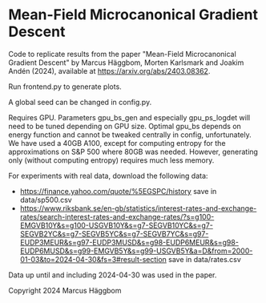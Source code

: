 # Mean-Field Microcanonical Gradient Descent

Code to replicate results from the paper "Mean-Field Microcanonical Gradient Descent" by Marcus Häggbom, Morten 
Karlsmark and Joakim Andén (2024), available at https://arxiv.org/abs/2403.08362.

Run frontend.py to generate plots.

A global seed can be changed in config.py. 

Requires GPU.
Parameters gpu_bs_gen and especially gpu_ps_logdet will need to be tuned depending on GPU size.
Optimal gpu_bs depends on energy function and cannot be tweaked centrally in config, unfortunately.
We have used a 40GB A100, except for computing entropy for the approximations on S&P 500 where 80GB was needed.
However, generating only (without computing entropy) requires much less memory.

For experiments with real data, download the following data:
* https://finance.yahoo.com/quote/%5EGSPC/history save in data/sp500.csv
* https://www.riksbank.se/en-gb/statistics/interest-rates-and-exchange-rates/search-interest-rates-and-exchange-rates/?s=g100-EMGVB10Y&s=g100-USGVB10Y&s=g7-SEGVB10YC&s=g7-SEGVB2YC&s=g7-SEGVB5YC&s=g7-SEGVB7YC&s=g97-EUDP3MEUR&s=g97-EUDP3MUSD&s=g98-EUDP6MEUR&s=g98-EUDP6MUSD&s=g99-EMGVB5Y&s=g99-USGVB5Y&a=D&from=2000-01-03&to=2024-04-30&fs=3#result-section save in data/rates.csv

Data up until and including 2024-04-30 was used in the paper.


Copyright 2024 Marcus Häggbom
